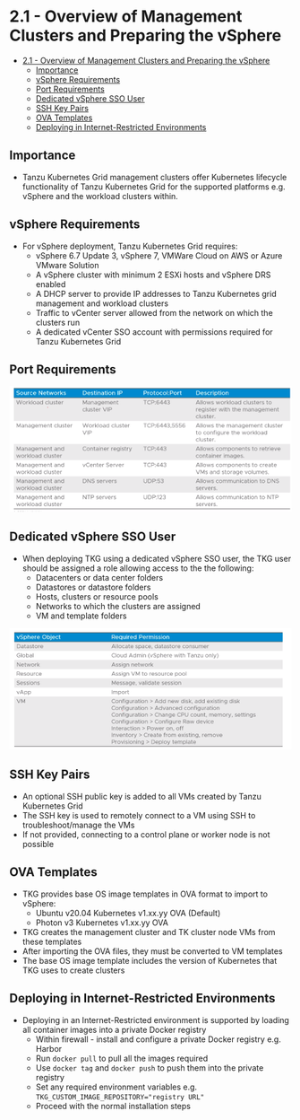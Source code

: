 # 2.1 - Overview of Management Clusters and Preparing the vSphere

- [2.1 - Overview of Management Clusters and Preparing the vSphere](#21---overview-of-management-clusters-and-preparing-the-vsphere)
  - [Importance](#importance)
  - [vSphere Requirements](#vsphere-requirements)
  - [Port Requirements](#port-requirements)
  - [Dedicated vSphere SSO User](#dedicated-vsphere-sso-user)
  - [SSH Key Pairs](#ssh-key-pairs)
  - [OVA Templates](#ova-templates)
  - [Deploying in Internet-Restricted Environments](#deploying-in-internet-restricted-environments)

## Importance

- Tanzu Kubernetes Grid management clusters offer Kubernetes lifecycle functionality of Tanzu Kubernetes Grid for the supported platforms e.g. vSphere and the workload clusters within.

## vSphere Requirements

- For vSphere deployment, Tanzu Kubernetes Grid requires:
  - vSphere 6.7 Update 3, vSphere 7, VMWare Cloud on AWS or Azure VMware Solution
  - A vSphere cluster with minimum 2 ESXi hosts and vSphere DRS enabled
  - A DHCP server to provide IP addresses to Tanzu Kubernetes grid management and workload clusters
  - Traffic to vCenter server allowed from the network on which the clusters run
  - A dedicated vCenter SSO account with permissions required for Tanzu Kubernetes Grid

## Port Requirements

![Untitled](img/port-requirements.png)

## Dedicated vSphere SSO User

- When deploying TKG using a dedicated vSphere SSO user, the TKG user should be assigned a role allowing access to the the following:
  - Datacenters or data center folders
  - Datastores or datastore folders
  - Hosts, clusters or resource pools
  - Networks to which the clusters are assigned
  - VM and template folders

![Untitled](img/vsphere-objects.png)

## SSH Key Pairs

- An optional SSH public key is added to all VMs created by Tanzu Kubernetes Grid
- The SSH key is used to remotely connect to a VM using SSH to troubleshoot/manage the VMs
- If not provided, connecting to a control plane or worker node is not possible

## OVA Templates

- TKG provides base OS image templates in OVA format to import to vSphere:
  - Ubuntu v20.04 Kubernetes v1.xx.yy OVA (Default)
  - Photon v3 Kubernetes v1.xx.yy OVA
- TKG creates the management cluster and TK cluster node VMs from these templates
- After importing the OVA files, they must be converted to VM templates
- The base OS image template includes the version of Kubernetes that TKG uses to create clusters

## Deploying in Internet-Restricted Environments

- Deploying in an Internet-Restricted environment is supported by loading all container images into a private Docker registry
  - Within firewall - install and configure a private Docker registry e.g. Harbor
  - Run `docker pull` to pull all the images required
  - Use `docker tag` and `docker push` to push them into the private registry
  - Set any required environment variables e.g. `TKG_CUSTOM_IMAGE_REPOSITORY="registry URL"`
  - Proceed with the normal installation steps
